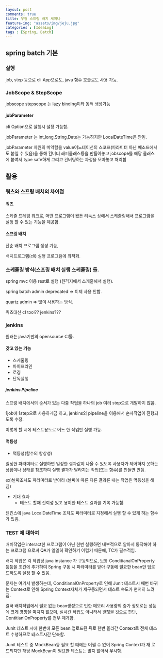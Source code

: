 ```yaml
---
layout: post
comments: true
title: 우형 스프링 배치 세미나
feature-img: "assets/img/jeju.jpg"
categories : [IdeaLog]
tags : [Spring, Batch]
---
```


## spring batch 기본

### 실행

job, step 등으로 cli App으로도, java 함수 호출로도 사용 가능.

### JobScope & StepScope

jobscope stepscope 는 lazy binding이라 동적 생성가능

#### jobParameter

cli Option으로 실행시 설정 가능함.

jobParameter 는 int,long,String,Date는 가능하지만 LocalDateTime은 안됨.

jobParameter 지원의 미약함을 value어노테이션의 스코프(파라미터 아닌 메소드에서도 붙일 수 있음)을 통해 컨버터 래퍼클래스등을 만들어놓고 jobscope를 해당 클래스에 붙여서 type safe하게 그리고 컨버팅하는 과정을 모아놓고 처리함

## 활용

### 쿼츠와 스프링 배치의 차이점

#### 쿼츠

스케줄 프레임 워크로, 어떤 프로그램이 됐든 리눅스 상에서 스케줄링해서 프로그램을 실행 할 수 있는 기능을 제공함.

#### 스프링 배치

단순 배치 프로그램 생성 기능,

배치프로그램(cli) 실행 프로그램에 최적화.

### 스케줄링 방식(스프링 배치 실행 스케줄링) 들.

spring mvc 이용 rest로 실행 (원격지에서 스케줄해서 실행).

spring batch admin deprecated  => 이제 사용 안함.

quartz admin => 많이 사용하는 방식.

쿼츠대신
cI tool??
jenkins???

### jenkins

원래는 java기반의 opensource CI툴.

#### 갖고 있는 기능

- 스케줄링
- 파이프라인
- 로깅
- 단독실행

##### jenkins Pipeline

스프링 배치에서의 순서가 있는 다중 작업을 하나의 job 여러 step으로 개발하지 않음.

1job에 1step으로 사용하게끔 하고, jenkins의 pipeline을 이용해서 순사작업이 진행되도록 수정.

이렇게 할 시에 테스트용도로 어느 한 작업만 실행 가능.

#### 멱등성

- 멱등성(함수의 항상성)

일정한 파라미터로 실행하면 일정한 결과값이 나올 수 있도록 사용자가 제어하지 못하는 상황이나 상태를 참조하여 실행 결과가 달라지는 작업(또는 함수)를 만들면 안됨.

ex)날짜조차도 파라미터로 받아라 (날짜에 따른 다른 결과른 내는 작업은 멱등성을 해침)

- 기대 효과
  - 테스트 할때 신뢰성 있고 용이한 테스트 결과를 기록 가능함.

젠킨스에 java LocalDateTime 조차도 파라미터로 지정해서 실행 할 수 있게 하는 함수가 있음.

### TEST 에 대하여

배치작업은 interact한 프로그램이 아닌 한번 실행하면 내부적으로 알아서 동작해야 하는 프로그램 으로써 QA가 일일히 확인하기 어렵기 때문에, TC가 필수적임.

배치 작업은 각 작업당 java instance 가 구동되므로, 보통 ConditianalOnProperty 등등을 조건에 추가하여 Spring 구동 시 파라미터를 받아 구동에 필요한 bean만 업로드하도록 설정 할 수 있음.

문제는 여기서 발생하는데, ConditianalOnProperty로 인해 Junit 테스트시 매번 바뀌는 Context로 인해 Spring Context자체가 제구동되면서 테스트 속도가 현저히 느려짐.

결국 배치작업에서 필요 없는 bean생성으로 인한 메모리 사용량의 증가 정도로는 성능에 크게 영향을 미치지 않으며, 실시간 작업도 아니라서 괜찮을 것으로 판단, ContitianlOnProperty를 전부 제거함.

Junit 테스트 시에 한번에 모든 bean 업로드된 뒤로 한번 올라간 Context로 전체 테스트 수행하므로 테스트시간 단축함.

Junit 테스트 중 MockBean등 필요 할 때에는 어쩔 수 없이 Spring Context가 재 로드되지만 해당 MockBean이 필요한 테스트는 많지 않아서 무시함.

